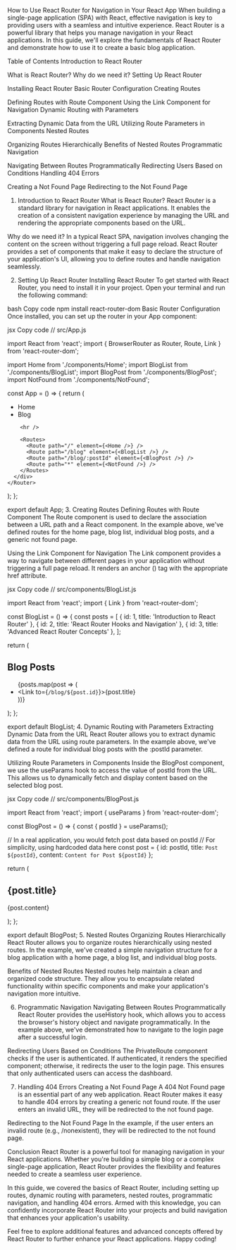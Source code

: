 How to Use React Router for Navigation in Your React App
When building a single-page application (SPA) with React, effective navigation is key to providing users with a seamless and intuitive experience. React Router is a powerful library that helps you manage navigation in your React applications. In this guide, we'll explore the fundamentals of React Router and demonstrate how to use it to create a basic blog application.

Table of Contents
Introduction to React Router

What is React Router?
Why do we need it?
Setting Up React Router

Installing React Router
Basic Router Configuration
Creating Routes

Defining Routes with Route Component
Using the Link Component for Navigation
Dynamic Routing with Parameters

Extracting Dynamic Data from the URL
Utilizing Route Parameters in Components
Nested Routes

Organizing Routes Hierarchically
Benefits of Nested Routes
Programmatic Navigation

Navigating Between Routes Programmatically
Redirecting Users Based on Conditions
Handling 404 Errors

Creating a Not Found Page
Redirecting to the Not Found Page
1. Introduction to React Router
What is React Router?
React Router is a standard library for navigation in React applications. It enables the creation of a consistent navigation experience by managing the URL and rendering the appropriate components based on the URL.

Why do we need it?
In a typical React SPA, navigation involves changing the content on the screen without triggering a full page reload. React Router provides a set of components that make it easy to declare the structure of your application's UI, allowing you to define routes and handle navigation seamlessly.

2. Setting Up React Router
Installing React Router
To get started with React Router, you need to install it in your project. Open your terminal and run the following command:

bash
Copy code
npm install react-router-dom
Basic Router Configuration
Once installed, you can set up the router in your App component:

jsx
Copy code
// src/App.js

import React from 'react';
import { BrowserRouter as Router, Route, Link } from 'react-router-dom';

import Home from './components/Home';
import BlogList from './components/BlogList';
import BlogPost from './components/BlogPost';
import NotFound from './components/NotFound';

const App = () => {
  return (
    <Router>
      <div>
        <nav>
          <ul>
            <li><Link to="/">Home</Link></li>
            <li><Link to="/blog">Blog</Link></li>
          </ul>
        </nav>

        <hr />

        <Routes>
          <Route path="/" element={<Home />} />
          <Route path="/blog" element={<BlogList />} />
          <Route path="/blog/:postId" element={<BlogPost />} />
          <Route path="*" element={<NotFound />} />
        </Routes>
      </div>
    </Router>
  );
};

export default App;
3. Creating Routes
Defining Routes with Route Component
The Route component is used to declare the association between a URL path and a React component. In the example above, we've defined routes for the home page, blog list, individual blog posts, and a generic not found page.

Using the Link Component for Navigation
The Link component provides a way to navigate between different pages in your application without triggering a full page reload. It renders an anchor (<a>) tag with the appropriate href attribute.

jsx
Copy code
// src/components/BlogList.js

import React from 'react';
import { Link } from 'react-router-dom';

const BlogList = () => {
  const posts = [
    { id: 1, title: 'Introduction to React Router' },
    { id: 2, title: 'React Router Hooks and Navigation' },
    { id: 3, title: 'Advanced React Router Concepts' },
  ];

  return (
    <div>
      <h2>Blog Posts</h2>
      <ul>
        {posts.map(post => (
          <li key={post.id}>
            <Link to={`/blog/${post.id}`}>{post.title}</Link>
          </li>
        ))}
      </ul>
    </div>
  );
};

export default BlogList;
4. Dynamic Routing with Parameters
Extracting Dynamic Data from the URL
React Router allows you to extract dynamic data from the URL using route parameters. In the example above, we've defined a route for individual blog posts with the :postId parameter.

Utilizing Route Parameters in Components
Inside the BlogPost component, we use the useParams hook to access the value of postId from the URL. This allows us to dynamically fetch and display content based on the selected blog post.

jsx
Copy code
// src/components/BlogPost.js

import React from 'react';
import { useParams } from 'react-router-dom';

const BlogPost = () => {
  const { postId } = useParams();

  // In a real application, you would fetch post data based on postId
  // For simplicity, using hardcoded data here
  const post = { id: postId, title: `Post ${postId}`, content: `Content for Post ${postId}` };

  return (
    <div>
      <h2>{post.title}</h2>
      <p>{post.content}</p>
    </div>
  );
};

export default BlogPost;
5. Nested Routes
Organizing Routes Hierarchically
React Router allows you to organize routes hierarchically using nested routes. In the example, we've created a simple navigation structure for a blog application with a home page, a blog list, and individual blog posts.

Benefits of Nested Routes
Nested routes help maintain a clean and organized code structure. They allow you to encapsulate related functionality within specific components and make your application's navigation more intuitive.

6. Programmatic Navigation
Navigating Between Routes Programmatically
React Router provides the useHistory hook, which allows you to access the browser's history object and navigate programmatically. In the example above, we've demonstrated how to navigate to the login page after a successful login.

Redirecting Users Based on Conditions
The PrivateRoute component checks if the user is authenticated. If authenticated, it renders the specified component; otherwise, it redirects the user to the login page. This ensures that only authenticated users can access the dashboard.

7. Handling 404 Errors
Creating a Not Found Page
A 404 Not Found page is an essential part of any web application. React Router makes it easy to handle 404 errors by creating a generic not found route. If the user enters an invalid URL, they will be redirected to the not found page.

Redirecting to the Not Found Page
In the example, if the user enters an invalid route (e.g., /nonexistent), they will be redirected to the not found page.

Conclusion
React Router is a powerful tool for managing navigation in your React applications. Whether you're building a simple blog or a complex single-page application, React Router provides the flexibility and features needed to create a seamless user experience.

In this guide, we covered the basics of React Router, including setting up routes, dynamic routing with parameters, nested routes, programmatic navigation, and handling 404 errors. Armed with this knowledge, you can confidently incorporate React Router into your projects and build navigation that enhances your application's usability.

Feel free to explore additional features and advanced concepts offered by React Router to further enhance your React applications. Happy coding!